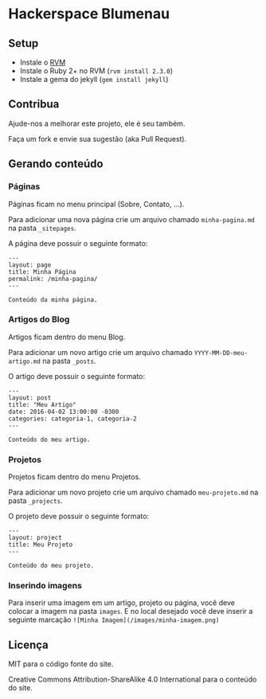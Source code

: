 # Hackerspace Blumenau

## Setup

- Instale o [RVM](https://rvm.io/)
- Instale o Ruby 2+ no RVM (`rvm install 2.3.0`)
- Instale a gema do jekyll (`gem install jekyll`)

## Contribua

Ajude-nos a melhorar este projeto, ele é seu também.

Faça um fork e envie sua sugestão (aka Pull Request).

## Gerando conteúdo

### Páginas

Páginas ficam no menu principal (Sobre, Contato, ...).

Para adicionar uma nova página crie um arquivo chamado `minha-pagina.md` na pasta `_sitepages`.

A página deve possuir o seguinte formato:

```
---
layout: page
title: Minha Página
permalink: /minha-pagina/
---

Conteúdo da minha página.
```

### Artigos do Blog

Artigos ficam dentro do menu Blog.

Para adicionar um novo artigo crie um arquivo chamado `YYYY-MM-DD-meu-artigo.md` na pasta `_posts`.

O artigo deve possuir o seguinte formato:

```
---
layout: post
title: "Meu Artigo"
date: 2016-04-02 13:00:00 -0300
categories: categoria-1, categoria-2
---

Conteúdo do meu artigo.
```

### Projetos

Projetos ficam dentro do menu Projetos.

Para adicionar um novo projeto crie um arquivo chamado `meu-projeto.md` na pasta `_projects`.

O projeto deve possuir o seguinte formato:

```
---
layout: project
title: Meu Projeto
---

Conteúdo do meu projeto.
```

### Inserindo imagens

Para inserir uma imagem em um artigo, projeto ou página, você deve colocar a imagem na pasta `images`. E no local desejado você deve inserir a seguinte marcação `![Minha Imagem](/images/minha-imagem.png)`

## Licença

MIT para o código fonte do site.

Creative Commons Attribution-ShareAlike 4.0 International para o conteúdo do site.
